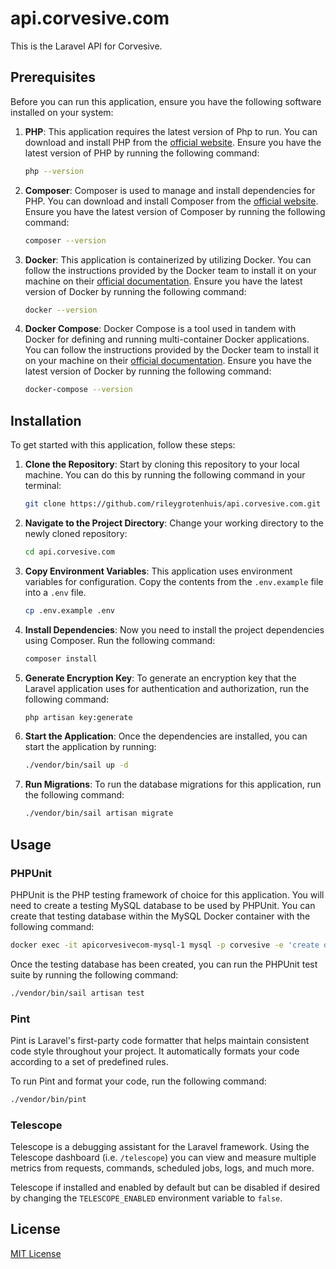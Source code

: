 # api.corvesive.com

This is the Laravel API for Corvesive.

## Prerequisites

Before you can run this application, ensure you have the following software installed on your system:

1. **PHP**: This application requires the latest version of Php to run. You can download and install PHP from the [official website](https://www.php.net/downloads.php). Ensure you have the latest version of PHP by running the following command:

    ```bash
    php --version
    ```

2. **Composer**: Composer is used to manage and install dependencies for PHP. You can download and install Composer from the [official website](https://getcomposer.org/download/). Ensure you have the latest version of Composer by running the following command:

    ```bash
    composer --version
    ```
   
3. **Docker**: This application is containerized by utilizing Docker. You can follow the instructions provided by the Docker team to install it on your machine on their [official documentation](https://docs.docker.com/get-docker/). Ensure you have the latest version of Docker by running the following command:

    ```bash
    docker --version
    ```

4. **Docker Compose**: Docker Compose is a tool used in tandem with Docker for defining and running multi-container Docker applications. You can follow the instructions provided by the Docker team to install it on your machine on their [official documentation](https://docs.docker.com/compose/install/). Ensure you have the latest version of Docker by running the following command:

    ```bash
    docker-compose --version
    ```

## Installation

To get started with this application, follow these steps:

1. **Clone the Repository**: Start by cloning this repository to your local machine. You can do this by running the following command in your terminal:

    ```bash
    git clone https://github.com/rileygrotenhuis/api.corvesive.com.git
    ```

2. **Navigate to the Project Directory**: Change your working directory to the newly cloned repository:

    ```bash
    cd api.corvesive.com
    ```

3. **Copy Environment Variables**: This application uses environment variables for configuration. Copy the contents from the `.env.example` file into a `.env` file.

    ```bash
    cp .env.example .env
    ```

4. **Install Dependencies**: Now you need to install the project dependencies using Composer. Run the following command:

    ```bash
    composer install
    ```
   
5. **Generate Encryption Key**: To generate an encryption key that the Laravel application uses for authentication and authorization, run the following command:

    ```bash
    php artisan key:generate
    ```
   
6. **Start the Application**: Once the dependencies are installed, you can start the application by running:

    ```bash
    ./vendor/bin/sail up -d
    ```
   
7. **Run Migrations**: To run the database migrations for this application, run the following command:

    ```bash
    ./vendor/bin/sail artisan migrate
    ```
   
## Usage

### PHPUnit

PHPUnit is the PHP testing framework of choice for this application. You will need to create a testing MySQL database to be used by PHPUnit. You can create that testing database within the MySQL Docker container with the following command:

```bash
docker exec -it apicorvesivecom-mysql-1 mysql -p corvesive -e 'create database testing;'
```

Once the testing database has been created, you can run the PHPUnit test suite by running the following command:

```bash
./vendor/bin/sail artisan test
```

### Pint

Pint is Laravel's first-party code formatter that helps maintain consistent code style throughout your project. It automatically formats your code according to a set of predefined rules.

To run Pint and format your code, run the following command:

```bash
./vendor/bin/pint
```

### Telescope

Telescope is a debugging assistant for the Laravel framework. Using the Telescope dashboard (i.e. `/telescope`) you can view and measure multiple metrics from requests, commands, scheduled jobs, logs, and much more.

Telescope if installed and enabled by default but can be disabled if desired by changing the `TELESCOPE_ENABLED` environment variable to `false`.

## License

[MIT License](LICENSE.txt)
